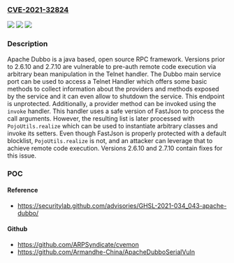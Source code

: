 ### [CVE-2021-32824](https://cve.mitre.org/cgi-bin/cvename.cgi?name=CVE-2021-32824)
![](https://img.shields.io/static/v1?label=Product&message=Dubbo&color=blue)
![](https://img.shields.io/static/v1?label=Version&message=2.6.10%3C%202.6.10%20&color=brighgreen)
![](https://img.shields.io/static/v1?label=Vulnerability&message=CWE-502%20Deserialization%20of%20Untrusted%20Data&color=brighgreen)

### Description

Apache Dubbo is a java based, open source RPC framework. Versions prior to 2.6.10 and 2.7.10 are vulnerable to pre-auth remote code execution via arbitrary bean manipulation in the Telnet handler. The Dubbo main service port can be used to access a Telnet Handler which offers some basic methods to collect information about the providers and methods exposed by the service and it can even allow to shutdown the service. This endpoint is unprotected. Additionally, a provider method can be invoked using the `invoke` handler. This handler uses a safe version of FastJson to process the call arguments. However, the resulting list is later processed with `PojoUtils.realize` which can be used to instantiate arbitrary classes and invoke its setters. Even though FastJson is properly protected with a default blocklist, `PojoUtils.realize` is not, and an attacker can leverage that to achieve remote code execution. Versions 2.6.10 and 2.7.10 contain fixes for this issue.

### POC

#### Reference
- https://securitylab.github.com/advisories/GHSL-2021-034_043-apache-dubbo/

#### Github
- https://github.com/ARPSyndicate/cvemon
- https://github.com/Armandhe-China/ApacheDubboSerialVuln

